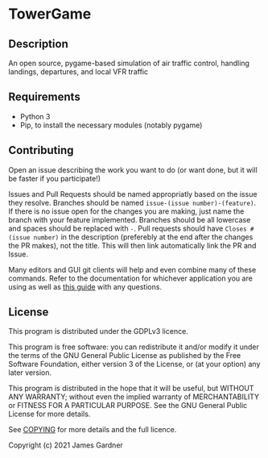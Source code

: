 # TowerGame

## Description

An open source, pygame-based simulation of air traffic control, handling landings, departures, and local VFR traffic

## Requirements

* Python 3
* Pip, to install the necessary modules (notably pygame)

## Contributing

Open an issue describing the work you want to do (or want done, but it will be faster if you participate!)

Issues and Pull Requests should be named appropriatly based on the issue they resolve. Branches should be named ``issue-(issue number)-(feature)``. If there is no issue open for the changes you are making, just name the branch with your feature implemented. Branches should be all lowercase and spaces should be replaced with ``-``. Pull requests should have ``Closes #(issue number)`` in the description (preferebly at the end after the changes the PR makes), not the title. This will then link automatically link the PR and Issue.

Many editors and GUI git clients will help and even combine many of these commands. Refer to the documentation for whichever application you are using as well as [this guide](https://www.dataschool.io/how-to-contribute-on-github/) with any questions. 

## License

This program is distributed under the GDPLv3 licence.

This program is free software: you can redistribute it and/or modify
it under the terms of the GNU General Public License as published by
the Free Software Foundation, either version 3 of the License, or
(at your option) any later version.

This program is distributed in the hope that it will be useful,
but WITHOUT ANY WARRANTY; without even the implied warranty of
MERCHANTABILITY or FITNESS FOR A PARTICULAR PURPOSE.  See the
GNU General Public License for more details.

See [COPYING](https://github.com/jamesg31/TowerGame/blob/master/COPYING) for more details and the full licence.

Copyright (c) 2021 James Gardner
